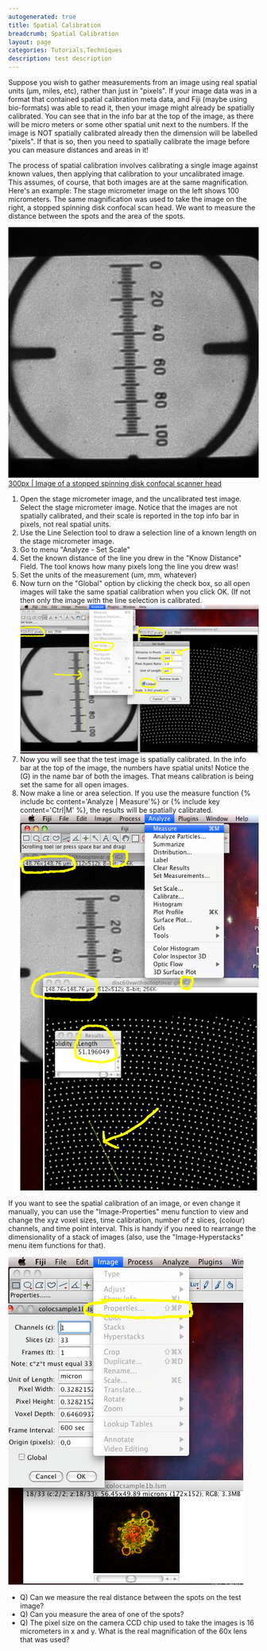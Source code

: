 ```yaml
---
autogenerated: true
title: Spatial Calibration
breadcrumb: Spatial Calibration
layout: page
categories: Tutorials,Techniques
description: test description
---
```


Suppose you wish to gather measurements from an image using real spatial units (µm, miles, etc), rather than just in "pixels". If your image data was in a format that contained spatial calibration meta data, and Fiji (maybe using bio-formats) was able to read it, then your image might already be spatially calibrated. You can see that in the info bar at the top of the image, as there will be micro meters or some other spatial unit next to the numbers. If the image is NOT spatially calibrated already then the dimension will be labelled "pixels". If that is so, then you need to spatially calibrate the image before you can measure distances and areas in it!

The process of spatial calibration involves calibrating a single image against known values, then applying that calibration to your uncalibrated image. This assumes, of course, that both images are at the same magnification. Here's an example: The stage micrometer image on the left shows 100 micrometers. The same magnification was used to take the image on the right, a stopped spinning disk confocal scan head. We want to measure the distance between the spots and the area of the spots.

![ 300px \| Image of a stage micrometer](/media/60Xnooptovar.gif "fig: 300px | Image of a stage micrometer") [300px \| Image of a stopped spinning disk confocal scanner head](Image_Disc60xwithoutoptovar.gif)

1.  Open the stage micrometer image, and the uncalibrated test image. Select the stage micrometer image. Notice that the images are not spatially calibrated, and their scale is reported in the top info bar in pixels, not real spatial units.
2.  Use the Line Selection tool to draw a selection line of a known length on the stage micrometer image.
3.  Go to menu "Analyze - Set Scale"
4.  Set the known distance of the line you drew in the "Know Distance" Field. The tool knows how many pixels long the line you drew was!
5.  Set the units of the measurement (um, mm, whatever)
6.  Now turn on the "Global" option by clicking the check box, so all open images will take the same spatial calibration when you click OK. (If not then only the image with the line selection is calibrated. <img src="/media/SpatialCalibrationSS1.png" width="700"/>
7.  Now you will see that the test image is spatially calibrated. In the info bar at the top of the image, the numbers have spatial units! Notice the (G) in the name bar of both the images. That means calibration is being set the same for all open images.
8.  Now make a line or area selection. If you use the measure function {% include bc content='Analyze | Measure'%} or {% include key content='Ctrl\|M' %}, the results will be spatially calibrated. ![](/media/SpatialCalibrationSS2.png "fig:SpatialCalibrationSS2.png")

If you want to see the spatial calibration of an image, or even change it manually, you can use the "Image-Properties" menu function to view and change the xyz voxel sizes, time calibration, number of z slices, (colour) channels, and time point interval. This is handy if you need to rearrange the dimensionality of a stack of images (also, use the "Image-Hyperstacks" menu item functions for that).

![](/media/ImageProperties.png "ImageProperties.png")

-   Q\) Can we measure the real distance between the spots on the test image?
-   Q\) Can you measure the area of one of the spots?
-   Q\) The pixel size on the camera CCD chip used to take the images is 16 micrometers in x and y. What is the real magnification of the 60x lens that was used?

 

